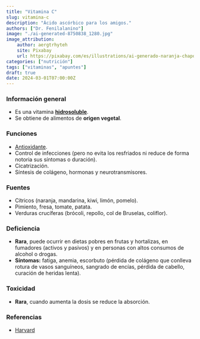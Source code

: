 ```yaml
---
title: "Vitamina C"
slug: vitamina-c
description: "Ácido ascórbico para los amigos."
authors: ["Dr. Fenilalanino"]
image: "./ai-generated-8750838_1280.jpg"
image_attribution:
    author: aergtrhyteh
    site: Pixabay
    url: https://pixabay.com/es/illustrations/ai-generado-naranja-chapoteo-agua-8750838/
categories: ["nutrición"]
tags: ["vitaminas", "apuntes"]
draft: true
date: 2024-03-01T07:00:00Z
---
```


### Información general
- Es una vitamina **[hidrosoluble](../vitaminas-general)**.
- Se obtiene de alimentos de **origen vegetal**.

### Funciones
- [Antioxidante](../antioxidantes).
- Control de infecciones (pero no evita los resfriados ni reduce de forma notoria sus síntomas o duración).
- Cicatrización.
- Síntesis de colágeno, hormonas y neurotransmisores.

### Fuentes
- Cítricos (naranja, mandarina, kiwi, limón, pomelo).
- Pimiento, fresa, tomate, patata.
- Verduras crucíferas (brócoli, repollo, col de Bruselas, coliflor).

### Deficiencia
- **Rara**, puede ocurrir en dietas pobres en frutas y hortalizas, en fumadores (activos y pasivos) y en personas con altos consumos de alcohol o drogas.
- **Síntomas:** fatiga, anemia, escorbuto (pérdida de colágeno que conlleva rotura de vasos sanguíneos, sangrado de encías, pérdida de cabello, curación de heridas lenta).

### Toxicidad
- **Rara**, cuando aumenta la dosis se reduce la absorción.


### Referencias

- [Harvard](https://www.hsph.harvard.edu/nutritionsource/vitamin-c/)
